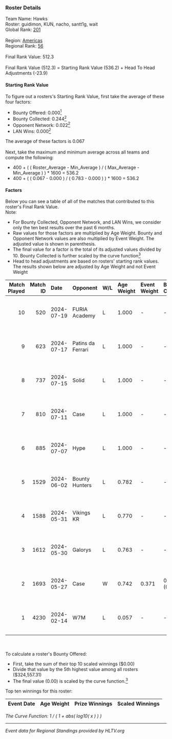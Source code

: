 ### Roster Details<br />
Team Name: Hawks<br />
Roster: guidimon, KUN, nacho, santt1g, wait<br />
Global Rank: [201](../standings_global.md)<br />
<br />
Region: [Americas]( ../standings_americas.md)<br />
Regional Rank: [56]( ../standings_americas.md)<br />
<br />
Final Rank Value:  512.3<br />
<br />
Final Rank Value (512.3) = Starting Rank Value (536.2) + Head To Head Adjustments (-23.9)<br />

#### Starting Rank Value<br />
To figure out a rosters's Starting Rank Value, first take the average of these four factors:<br />
- Bounty Offered: 0.000[<sup>1</sup>](#table2)
- Bounty Collected: 0.244[<sup>2</sup>](#table1)
- Opponent Network: 0.022[<sup>2</sup>](#table1)
- LAN Wins: 0.000[<sup>2</sup>](#table1)

The average of these factors is 0.067<br />
<br />
Next, take the maximum and minimum average across all teams and compute the following:<br />
- 400 + ( ( Roster_Average - Min_Average ) / ( Max_Average - Min_Average ) ) * 1600 = 536.2
- 400 + ( ( 0.067 - 0.000 ) / ( 0.783 - 0.000 ) ) * 1600 = 536.2


#### Factors<br />
Below you can see a table of all of the matches that contributed to this roster's Final Rank Value.<br />
Note:<br />

- For Bounty Collected, Opponent Network, and LAN Wins, we consider only the ten best results over the past 6 months.
- Raw values for those factors are multiplied by Age Weight. Bounty and Opponent Network values are also multiplied by Event Weight. The adjusted value is shown in parenthesis.
- The final value for a factor is the total of its adjusted values divided by 10. Bounty Collected is further scaled by the curve function[<sup>3</sup>](#curveFunction)
- Head to head adjustments are based on rosters' starting rank values. The results shown below are adjusted by Age Weight and not Event Weight
<span id="table1"></span><br />


| Match Played | Match ID | Date       | Opponent          | W/L | Age Weight | Event Weight | Bounty Collected | Opponent Network | LAN Wins  | H2H Adj. | Roster                               |
| -: | -: | :- | :- | :- | :- | :- | :- | :- | :- | -: | :- |
|           10 |      520 | 2024-07-19 | FURIA Academy     | L   | 1.000      | -            | -                | -                | -         |   -15.42 | guidimon, KUN, nacho, santt1g, wait  |
|            9 |      623 | 2024-07-17 | Patins da Ferrari | L   | 1.000      | -            | -                | -                | -         |    -5.69 | guidimon, KUN, nacho, santt1g, wait  |
|            8 |      737 | 2024-07-15 | Solid             | L   | 1.000      | -            | -                | -                | -         |    -4.64 | guidimon, KUN, nacho, santt1g, wait  |
|            7 |      810 | 2024-07-11 | Case              | L   | 1.000      | -            | -                | -                | -         |    -4.11 | guidimon, KUN, nacho, santt1g, wait  |
|            6 |      885 | 2024-07-07 | Hype              | L   | 1.000      | -            | -                | -                | -         |    -3.65 | F4QQ, guidimon, KUN, santt1g, wait   |
|            5 |     1529 | 2024-06-02 | Bounty Hunters    | L   | 0.782      | -            | -                | -                | -         |    -3.42 | ABM, christo, guidimon, KUN, santt1g |
|            4 |     1588 | 2024-05-31 | Vikings KR        | L   | 0.770      | -            | -                | -                | -         |    -4.58 | ABM, christo, guidimon, KUN, santt1g |
|            3 |     1612 | 2024-05-30 | Galorys           | L   | 0.763      | -            | -                | -                | -         |    -2.93 | ABM, christo, guidimon, KUN, santt1g |
|            2 |     1693 | 2024-05-27 | Case              | W   | 0.742      | 0.371        | 0.029 (0.008)    | 0.805 (0.221)    | 0 (0.000) |    20.84 | ABM, christo, guidimon, KUN, santt1g |
|            1 |     4230 | 2024-02-14 | W7M               | L   | 0.057      | -            | -                | -                | -         |    -0.27 | guidimon, KUN, nacho, nasher, PABLEK |

<br />
<span id="table2"></span><br />
To calculate a roster's Bounty Offered:<br />

- First, take the sum of their top 10 scaled winnings ($0.00)
- Divide that value by the 5th highest value among all rosters ($324,557.31)
- The final value (0.00) is scaled by the curve function.[<sup>3</sup>](#curveFunction)

Top ten winnings for this roster:<br />

| Event Date | Age Weight | Prize Winnings | Scaled Winnings |
| :- | -: | :- | :- |


<span id="curveFunction"></span>_The Curve Function: 1 / ( 1 + abs( log10( x ) ) )_<br />

---
_Event data for Regional Standings provided by HLTV.org_<br />
